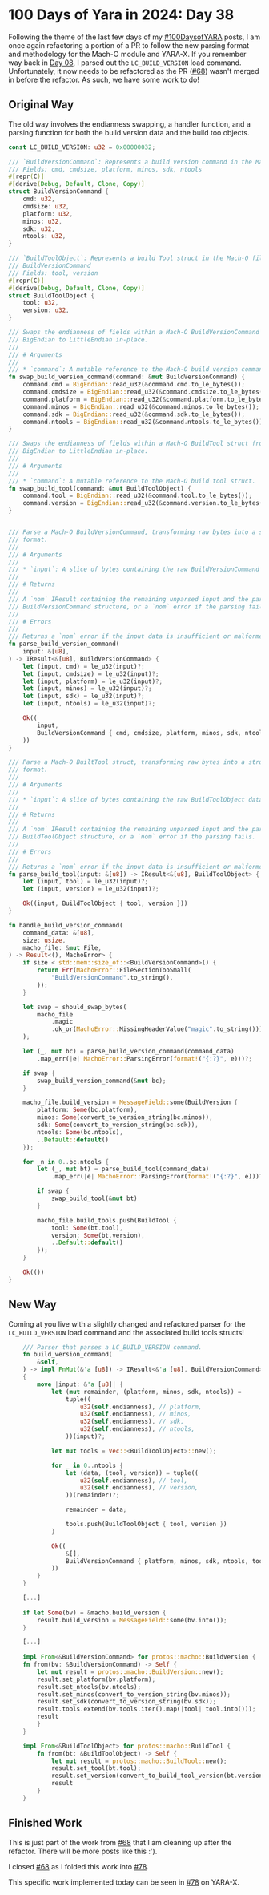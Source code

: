 # 100 Days of Yara in 2024: Day 38
Following the theme of the last few days of my [#100DaysofYARA](https://twitter.com/hashtag/100DaysofYARA?src=hashtag_click) posts, I am once again refactoring a portion of a PR to follow the new parsing format and methodology for the Mach-O module and YARA-X. If you remember way back in [Day 08](https://jacoblatonis.me/posts/100-days-of-yara-2024-day-08), I parsed out the `LC_BUILD_VERSION` load command. Unfortunately, it now needs to be refactored as the PR ([#68](https://github.com/VirusTotal/yara-x/pull/68)) wasn't merged in before the refactor. As such, we have some work to do!

## Original Way
The old way involves the endianness swapping, a handler function, and a parsing function for both the build version data and the build too objects.

```rust
const LC_BUILD_VERSION: u32 = 0x00000032;

/// `BuildVersionCommand`: Represents a build version command in the Mach-O file.
/// Fields: cmd, cmdsize, platform, minos, sdk, ntools
#[repr(C)]
#[derive(Debug, Default, Clone, Copy)]
struct BuildVersionCommand {
    cmd: u32,
    cmdsize: u32,
    platform: u32,
    minos: u32,
    sdk: u32,
    ntools: u32,
}

/// `BuildToolObject`: Represents a build Tool struct in the Mach-O file following the
/// BuildVersionCommand
/// Fields: tool, version
#[repr(C)]
#[derive(Debug, Default, Clone, Copy)]
struct BuildToolObject {
    tool: u32,
    version: u32,
}

/// Swaps the endianness of fields within a Mach-O BuildVersionCommand command from
/// BigEndian to LittleEndian in-place.
///
/// # Arguments
///
/// * `command`: A mutable reference to the Mach-O build version command.
fn swap_build_version_command(command: &mut BuildVersionCommand) {
    command.cmd = BigEndian::read_u32(&command.cmd.to_le_bytes());
    command.cmdsize = BigEndian::read_u32(&command.cmdsize.to_le_bytes());
    command.platform = BigEndian::read_u32(&command.platform.to_le_bytes());
    command.minos = BigEndian::read_u32(&command.minos.to_le_bytes());
    command.sdk = BigEndian::read_u32(&command.sdk.to_le_bytes());
    command.ntools = BigEndian::read_u32(&command.ntools.to_le_bytes());
}

/// Swaps the endianness of fields within a Mach-O BuildTool struct from
/// BigEndian to LittleEndian in-place.
///
/// # Arguments
///
/// * `command`: A mutable reference to the Mach-O build tool struct.
fn swap_build_tool(command: &mut BuildToolObject) {
    command.tool = BigEndian::read_u32(&command.tool.to_le_bytes());
    command.version = BigEndian::read_u32(&command.version.to_le_bytes());
}


/// Parse a Mach-O BuildVersionCommand, transforming raw bytes into a structured
/// format.
///
/// # Arguments
///
/// * `input`: A slice of bytes containing the raw BuildVersionCommand data.
///
/// # Returns
///
/// A `nom` IResult containing the remaining unparsed input and the parsed
/// BuildVersionCommand structure, or a `nom` error if the parsing fails.
///
/// # Errors
///
/// Returns a `nom` error if the input data is insufficient or malformed.
fn parse_build_version_command(
    input: &[u8],
) -> IResult<&[u8], BuildVersionCommand> {
    let (input, cmd) = le_u32(input)?;
    let (input, cmdsize) = le_u32(input)?;
    let (input, platform) = le_u32(input)?;
    let (input, minos) = le_u32(input)?;
    let (input, sdk) = le_u32(input)?;
    let (input, ntools) = le_u32(input)?;

    Ok((
        input,
        BuildVersionCommand { cmd, cmdsize, platform, minos, sdk, ntools },
    ))
}

/// Parse a Mach-O BuiltTool struct, transforming raw bytes into a structured
/// format.
///
/// # Arguments
///
/// * `input`: A slice of bytes containing the raw BuildToolObject data.
///
/// # Returns
///
/// A `nom` IResult containing the remaining unparsed input and the parsed
/// BuildToolObject structure, or a `nom` error if the parsing fails.
///
/// # Errors
///
/// Returns a `nom` error if the input data is insufficient or malformed.
fn parse_build_tool(input: &[u8]) -> IResult<&[u8], BuildToolObject> {
    let (input, tool) = le_u32(input)?;
    let (input, version) = le_u32(input)?;

    Ok((input, BuildToolObject { tool, version }))
}

fn handle_build_version_command(
    command_data: &[u8],
    size: usize,
    macho_file: &mut File,
) -> Result<(), MachoError> {
    if size < std::mem::size_of::<BuildVersionCommand>() {
        return Err(MachoError::FileSectionTooSmall(
            "BuildVersionCommand".to_string(),
        ));
    }

    let swap = should_swap_bytes(
        macho_file
            .magic
            .ok_or(MachoError::MissingHeaderValue("magic".to_string()))?,
    );

    let (_, mut bc) = parse_build_version_command(command_data)
        .map_err(|e| MachoError::ParsingError(format!("{:?}", e)))?;

    if swap {
        swap_build_version_command(&mut bc);
    }

    macho_file.build_version = MessageField::some(BuildVersion {
        platform: Some(bc.platform),
        minos: Some(convert_to_version_string(bc.minos)),
        sdk: Some(convert_to_version_string(bc.sdk)),
        ntools: Some(bc.ntools),
        ..Default::default()
    });

    for _n in 0..bc.ntools {
        let (_, mut bt) = parse_build_tool(command_data)
            .map_err(|e| MachoError::ParsingError(format!("{:?}", e)))?;

        if swap {
            swap_build_tool(&mut bt)
        }

        macho_file.build_tools.push(BuildTool {
            tool: Some(bt.tool),
            version: Some(bt.version),
            ..Default::default()
        });
    }

    Ok(())
}
```


## New Way
Coming at you live with a slightly changed and refactored parser for the `LC_BUILD_VERSION` load command and the associated build tools structs!

```rust
    /// Parser that parses a LC_BUILD_VERSION command.
    fn build_version_command(
        &self,
    ) -> impl FnMut(&'a [u8]) -> IResult<&'a [u8], BuildVersionCommand> + '_
    {
        move |input: &'a [u8]| {
            let (mut remainder, (platform, minos, sdk, ntools)) =
                tuple((
                    u32(self.endianness), // platform,
                    u32(self.endianness), // minos,
                    u32(self.endianness), // sdk,
                    u32(self.endianness), // ntools,
                ))(input)?;

            let mut tools = Vec::<BuildToolObject>::new();

            for _ in 0..ntools {
                let (data, (tool, version)) = tuple((
                    u32(self.endianness), // tool,
                    u32(self.endianness), // version,
                ))(remainder)?;

                remainder = data;

                tools.push(BuildToolObject { tool, version })
            }

            Ok((
                &[],
                BuildVersionCommand { platform, minos, sdk, ntools, tools },
            ))
        }
    }

    [...]
    
    if let Some(bv) = &macho.build_version {
        result.build_version = MessageField::some(bv.into());
    }

    [...]
    
    impl From<&BuildVersionCommand> for protos::macho::BuildVersion {
    fn from(bv: &BuildVersionCommand) -> Self {
        let mut result = protos::macho::BuildVersion::new();
        result.set_platform(bv.platform);
        result.set_ntools(bv.ntools);
        result.set_minos(convert_to_version_string(bv.minos));
        result.set_sdk(convert_to_version_string(bv.sdk));
        result.tools.extend(bv.tools.iter().map(|tool| tool.into()));
        result
        }
    }

    impl From<&BuildToolObject> for protos::macho::BuildTool {
        fn from(bt: &BuildToolObject) -> Self {
            let mut result = protos::macho::BuildTool::new();
            result.set_tool(bt.tool);
            result.set_version(convert_to_build_tool_version(bt.version));
            result
        }
    }
```

## Finished Work
This is just part of the work from [#68](https://github.com/VirusTotal/yara-x/pull/68) that I am cleaning up after the refactor. There will be more posts like this :').

I closed [#68](https://github.com/VirusTotal/yara-x/pull/68) as I folded this work into [#78](https://github.com/VirusTotal/yara-x/pull/78).

This specific work implemented today can be seen in [#78](https://github.com/VirusTotal/yara-x/pull/78) on YARA-X.